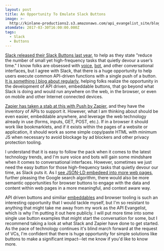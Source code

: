 ```yaml
---
layout: post
title: An Opportunity To Emulate Slack Buttons
image: >-
  http://kinlane-productions2.s3.amazonaws.com/api_evangelist_site/blog/1_z1ibgzv_gvmvo_zt8jnevw.jpeg
atomdate: 2017-03-30T16:00:00.000Z
tags:
  - Slack
  - Buttons
---
```

[Slack released their Slack Buttons last year](https://medium.com/slack-developer-blog/why-bots-should-use-buttons-5f729df17c0#.36uy7bsvd), to help as they state "reduce the number of small yet high-frequency tasks that quietly devour a user’s time." I know folks are obsessed with [voice](http://voice.apievangelist.com), [bot](http://bot.apievangelist.com), and other conversational interfaces, but I agree with Slack, that there is a huge opportunity to help users execute common API-driven functions with a single push of a button. [It is something I blog about regularly](http://apievangelist.com/2016/10/26/asynchonous-conversational-interfaces-for-us-anti-social-folks/), helping folks realize the opportunity in the development of API driven, embeddable buttons, that go beyond what Slack is doing and would run anywhere on the web, in the browser, or even on mobile and other Internet connected devices.

[Zapier has taken a stab at this with Push by Zapier](http://apievangelist.com/2016/10/11/ipaas-in-your-browser-with-push-by-zapier/), and they have the inventory of APIs to support it. However, what I am thinking about should be even easier, embeddable anywhere, and leverage the web technology already in use (forms, inputs, GET, POST, etc.). If in a browser it should work like bookmarklets, and if it exists within the pages of a website or application, it should work as some simple copy/paste HTML with minimum JS when necessary to avoid blockage by ad blockers and other privacy protection tooling.

I understand that it is easy to follow the pack when it comes to the latest technology trends, and I'm sure voice and bots will gain some mindshare when it comes to conversational interfaces. However, sometimes we just need the easy button for those high-frequency tasks that quietly devour our time, as Slack puts it. As I [see JSON-LD embedeed into more web pages](https://developers.google.com/schemas/formats/json-ld), further pleasing the Google search algorithm, there would also be more semantic opportunities for browser buttons to engage with the data and content within web pages in a more meaningful, and context aware way.

API driven buttons and similiar [embeddables](http://embeddable.apievangelist.com) and browser tooling is such an interesting opportunity that I would tackle myself, but I'm so resistant to anything that might take me away from my work as the API Evangelist, which is why I'm putting it out here publicly. I will put more time into some single use button examples that might start the conversation for some, but I recommend taking a look at what Slack and Zapier have done to get started. As the pace of technology continues it's blind march forward at the request of VCs, I'm confident that there is huge opportunity for simple solutions like buttons to make a significant impact--let me know if you'd like to know more.